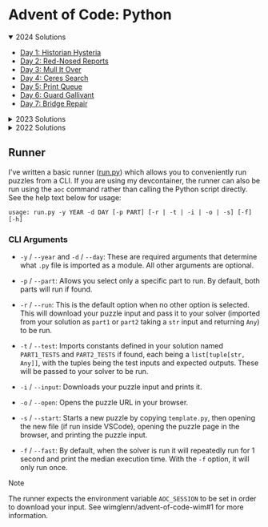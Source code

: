 # Advent of Code: Python

<details open>
<summary>2024 Solutions</summary>

* [Day 1: Historian Hysteria](/python/2024/day01.py)
* [Day 2: Red-Nosed Reports](/python/2024/day02.py)
* [Day 3: Mull It Over](/python/2024/day03.py)
* [Day 4: Ceres Search](/python/2024/day04.py)
* [Day 5: Print Queue](/python/2024/day05.py)
* [Day 6: Guard Gallivant](/python/2024/day06.py)
* [Day 7: Bridge Repair](/python/2024/day07.py)

</details>

<details>
<summary>2023 Solutions</summary>

* [Day 1: Trebuchet?!](/python/2023/day01.py)
* [Day 2: Cube Conundrum](/python/2023/day02.py)
* [Day 3: Gear Ratios](/python/2023/day03.py)
* [Day 4: Scratchcards](/python/2023/day04.py)
* [Day 5: If You Give A Seed A Fertilizer](/python/2023/day05.py)
* [Day 6: Wait For It](/python/2023/day06.py)
* [Day 7: Camel Cards](/python/2023/day07.py)
* [Day 8: Haunted Wasteland](/python/2023/day08.py)
* [Day 9: Mirage Maintenance](/python/2023/day09.py)
* [Day 10: Pipe Maze](/python/2023/day10.py)
* [Day 11: Cosmic Expansion](/python/2023/day11.py)
* [Day 12: Hot Springs](/python/2023/day12.py)
* [Day 13: Point of Incidence](/python/2023/day13.py)
* [Day 14: Parabolic Reflector Dish](/python/2023/day14.py)
* [Day 15: Lens Library](/python/2023/day15.py)
* [Day 16: The Floor Will Be Lava](/python/2023/day16.py)
* [Day 17: Clumsy Crucible](/python/2023/day17.py)
* [Day 18: Lavaduct Lagoon](/python/2023/day18.py)
* [Day 19: Aplenty](/python/2023/day19.py)
* [Day 20: Pulse Propagation](/python/2023/day20.py)
* [Day 21: Step Counter](/python/2023/day21.py)
* [Day 22: Sand Slabs](/python/2023/day22.py)
* [Day 23: A Long Walk](/python/2023/day23.py)
* [Day 24: Never Tell Me The Odds](/python/2023/day24.py)
* [Day 25: Snowverload](/python/2023/day25.py)

</details>

<details>
<summary>2022 Solutions</summary>

* [Day 1: Calorie Counting](/python/2022/day01.py)
* [Day 2: Rock Paper Scissors](/python/2022/day02.py)
* [Day 3: Rucksack Reorganization](/python/2022/day03.py)
* [Day 4: Camp Cleanup](/python/2022/day04.py)
* [Day 5: Supply Stacks](/python/2022/day05.py)
* [Day 6: Tuning Trouble](/python/2022/day06.py)
* [Day 7: No Space Left On Device](/python/2022/day07.py)
* [Day 8: Treetop Tree House](/python/2022/day08.py)
* [Day 9: Rope Bridge](/python/2022/day09.py)
* [Day 10: Cathode-Ray Tube](/python/2022/day10.py)
* [Day 11: Monkey in the Middle](/python/2022/day11.py)
* [Day 12: Hill Climbing Algorithm](/python/2022/day12.py)
* [Day 13: Distress Signal](/python/2022/day13.py)
* [Day 14: Regolith Reservoir](/python/2022/day14.py)
* [Day 15: Beacon Exclusion Zone](/python/2022/day15.py)
* [Day 16: Proboscidea Volcanium](/python/2022/day16.py)
* [Day 17: Pyroclastic Flow](/python/2022/day17.py)
* [Day 18: Boiling Boulders](/python/2022/day18.py)
* [Day 19: Not Enough Minerals](/python/2022/day19.py)
* [Day 20: Grove Positioning System](/python/2022/day20.py)
* [Day 21: Monkey Math](/python/2022/day21.py)
* [Day 22: Monkey Map](/python/2022/day22.py)
* [Day 23: Unstable Diffusion](/python/2022/day23.py)
* [Day 24: Blizzard Basin](/python/2022/day24.py)
* [Day 25: Full of Hot Air](/python/2022/day25.py)

</details>

## Runner

I've written a basic runner ([run.py](/python/run.py)) which allows you to conveniently run puzzles from a CLI. If you are using my devcontainer, the runner can also be run using the `aoc` command rather than calling the Python script directly. See the help text below for usage:

```text
usage: run.py -y YEAR -d DAY [-p PART] [-r | -t | -i | -o | -s] [-f] [-h]
```

### CLI Arguments

* `-y` / `--year` and `-d` / `--day`: These are required arguments that determine what `.py` file is imported as a module. All other arguments are optional.

* `-p` / `--part`: Allows you select only a specific part to run. By default, both parts will run if found.

* `-r` / `--run`: This is the default option when no other option is selected. This will download your puzzle input and pass it to your solver (imported from your solution as `part1` or `part2` taking a `str` input and returning `Any`) to be run.

* `-t` / `--test`: Imports constants defined in your solution named `PART1_TESTS` and `PART2_TESTS` if found, each being a `list[tuple[str, Any]]`, with the tuples being the test inputs and expected outputs. These will be passed to your solver to be run.

* `-i` / `--input`: Downloads your puzzle input and prints it.

* `-o` / `--open`: Opens the puzzle URL in your browser.

* `-s` / `--start`: Starts a new puzzle by copying `template.py`, then opening the new file (if run inside VSCode), opening the puzzle page in the browser, and printing the puzzle input.

* `-f` / `--fast`: By default, when the solver is run it will repeatedly run for 1 second and print the median execution time. With the `-f` option, it will only run once.

> [!NOTE]
> The runner expects the environment variable `AOC_SESSION` to be set in order to download your input. See wimglenn/advent-of-code-wim#1 for more information.
